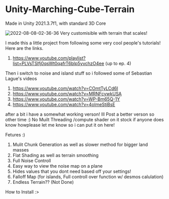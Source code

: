 # Unity-Marching-Cube-Terrain
Made in Unity 2021.3.7f1, with standard 3D Core

![2022-08-08-02-36-36](https://user-images.githubusercontent.com/94720404/183365773-9ed43349-cacf-49ab-8bf6-8d09d3b6bfe6.gif)
Very customisible with terrain that scales!


I made this a little project from following some very cool people's tutorials! Here are the links.
1. https://www.youtube.com/playlist?list=PLVsTSlfj0qsWt0qafrT6blp5yvchzO4ee (up to ep. 4) 

Then i switch to noise and island stuff so i followed  some of Sebastian Lague's videos
1. https://www.youtube.com/watch?v=COmtTyLCd6I
2. https://www.youtube.com/watch?v=MRNFcywkUSA
3. https://www.youtube.com/watch?v=WP-Bm65Q-1Y
4. https://www.youtube.com/watch?v=4olmeStiBsE

after a bit i have a somewhat working verson! Ill Post a better verson so other time :)
No Muilt Threading /compute shader on it stock if anyone does know howplease let me know so i can put it on here!

Fetures :)
1. Mulit Chunk Generation as well as slower method for bigger land masses
2. Flat Shading as well as terrain smoothing
3. Full Noise Controll
4. Easy way to view the noise map on a plane
5. Hides values that you dont need based off your settings!
6. Falloff Map (for islands, Full controll over function w/ desmos calulation)
7. Endless Terrain?? (Not Done)


How to Install :>

